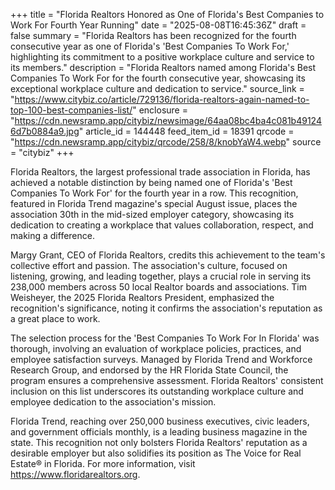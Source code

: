 +++
title = "Florida Realtors Honored as One of Florida's Best Companies to Work For Fourth Year Running"
date = "2025-08-08T16:45:36Z"
draft = false
summary = "Florida Realtors has been recognized for the fourth consecutive year as one of Florida's 'Best Companies To Work For,' highlighting its commitment to a positive workplace culture and service to its members."
description = "Florida Realtors named among Florida's Best Companies To Work For for the fourth consecutive year, showcasing its exceptional workplace culture and dedication to service."
source_link = "https://www.citybiz.co/article/729136/florida-realtors-again-named-to-top-100-best-companies-list/"
enclosure = "https://cdn.newsramp.app/citybiz/newsimage/64aa08bc4ba4c081b491246d7b0884a9.jpg"
article_id = 144448
feed_item_id = 18391
qrcode = "https://cdn.newsramp.app/citybiz/qrcode/258/8/knobYaW4.webp"
source = "citybiz"
+++

<p>Florida Realtors, the largest professional trade association in Florida, has achieved a notable distinction by being named one of Florida's 'Best Companies To Work For' for the fourth year in a row. This recognition, featured in Florida Trend magazine's special August issue, places the association 30th in the mid-sized employer category, showcasing its dedication to creating a workplace that values collaboration, respect, and making a difference.</p><p>Margy Grant, CEO of Florida Realtors, credits this achievement to the team's collective effort and passion. The association's culture, focused on listening, growing, and leading together, plays a crucial role in serving its 238,000 members across 50 local Realtor boards and associations. Tim Weisheyer, the 2025 Florida Realtors President, emphasized the recognition's significance, noting it confirms the association's reputation as a great place to work.</p><p>The selection process for the 'Best Companies To Work For In Florida' was thorough, involving an evaluation of workplace policies, practices, and employee satisfaction surveys. Managed by Florida Trend and Workforce Research Group, and endorsed by the HR Florida State Council, the program ensures a comprehensive assessment. Florida Realtors' consistent inclusion on this list underscores its outstanding workplace culture and employee dedication to the association's mission.</p><p>Florida Trend, reaching over 250,000 business executives, civic leaders, and government officials monthly, is a leading business magazine in the state. This recognition not only bolsters Florida Realtors' reputation as a desirable employer but also solidifies its position as The Voice for Real Estate® in Florida. For more information, visit <a href='https://www.floridarealtors.org' rel='nofollow' target='_blank'>https://www.floridarealtors.org</a>.</p>